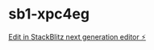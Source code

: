 # sb1-xpc4eg

[Edit in StackBlitz next generation editor ⚡️](https://stackblitz.com/~/github.com/Johnv412/sb1-xpc4eg)